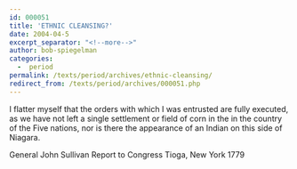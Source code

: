 ```yaml
---
id: 000051
title: 'ETHNIC CLEANSING?'
date: 2004-04-5
excerpt_separator: "<!--more-->"
author: bob-spiegelman
categories:
  -  period
permalink: /texts/period/archives/ethnic-cleansing/
redirect_from: /texts/period/archives/000051.php
---
```


I flatter myself that the orders with which I was entrusted are fully executed, as we have not left a single settlement or field of corn in the in the country of the Five nations, nor is there the appearance of an Indian on this side of Niagara.

General John Sullivan
Report to Congress
Tioga, New York 1779
